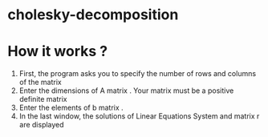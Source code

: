 # cholesky-decomposition
# How it works ?
1. First, the program asks you to specify the number of rows and columns of the matrix
2. Enter the dimensions of A matrix . Your matrix must be a positive definite matrix
3. Enter the elements of b matrix .
4. In the last window, the solutions of Linear Equations System and matrix r are displayed

